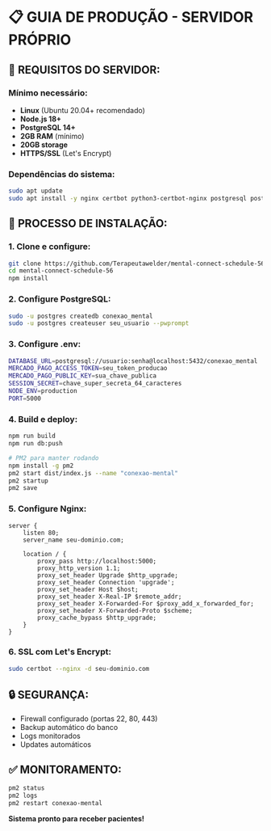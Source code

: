 # 📋 GUIA DE PRODUÇÃO - SERVIDOR PRÓPRIO

## 🎯 REQUISITOS DO SERVIDOR:

### **Mínimo necessário:**
- **Linux** (Ubuntu 20.04+ recomendado)
- **Node.js 18+**
- **PostgreSQL 14+**
- **2GB RAM** (mínimo)
- **20GB storage**
- **HTTPS/SSL** (Let's Encrypt)

### **Dependências do sistema:**
```bash
sudo apt update
sudo apt install -y nginx certbot python3-certbot-nginx postgresql postgresql-contrib
```

## 🚀 **PROCESSO DE INSTALAÇÃO:**

### **1. Clone e configure:**
```bash
git clone https://github.com/Terapeutawelder/mental-connect-schedule-56.git
cd mental-connect-schedule-56
npm install
```

### **2. Configure PostgreSQL:**
```bash
sudo -u postgres createdb conexao_mental
sudo -u postgres createuser seu_usuario --pwprompt
```

### **3. Configure .env:**
```bash
DATABASE_URL=postgresql://usuario:senha@localhost:5432/conexao_mental
MERCADO_PAGO_ACCESS_TOKEN=seu_token_producao
MERCADO_PAGO_PUBLIC_KEY=sua_chave_publica
SESSION_SECRET=chave_super_secreta_64_caracteres
NODE_ENV=production
PORT=5000
```

### **4. Build e deploy:**
```bash
npm run build
npm run db:push

# PM2 para manter rodando
npm install -g pm2
pm2 start dist/index.js --name "conexao-mental"
pm2 startup
pm2 save
```

### **5. Configure Nginx:**
```nginx
server {
    listen 80;
    server_name seu-dominio.com;
    
    location / {
        proxy_pass http://localhost:5000;
        proxy_http_version 1.1;
        proxy_set_header Upgrade $http_upgrade;
        proxy_set_header Connection 'upgrade';
        proxy_set_header Host $host;
        proxy_set_header X-Real-IP $remote_addr;
        proxy_set_header X-Forwarded-For $proxy_add_x_forwarded_for;
        proxy_set_header X-Forwarded-Proto $scheme;
        proxy_cache_bypass $http_upgrade;
    }
}
```

### **6. SSL com Let's Encrypt:**
```bash
sudo certbot --nginx -d seu-dominio.com
```

## 🔒 **SEGURANÇA:**
- Firewall configurado (portas 22, 80, 443)
- Backup automático do banco
- Logs monitorados
- Updates automáticos

## ✅ **MONITORAMENTO:**
```bash
pm2 status
pm2 logs
pm2 restart conexao-mental
```

**Sistema pronto para receber pacientes!**
